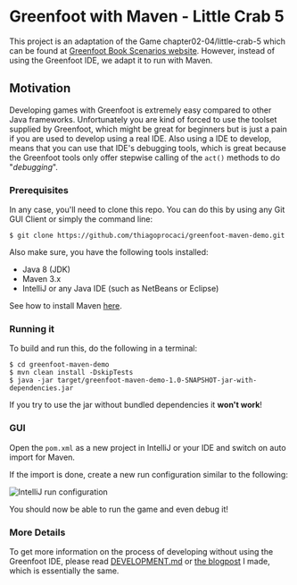 # Greenfoot with Maven - Little Crab 5

This project is an adaptation of the Game chapter02-04/little-crab-5 which can be found at [Greenfoot Book Scenarios website](https://www.greenfoot.org/book/material/book-scenarios.zip).
However, instead of using the Greenfoot IDE, we adapt it to run with Maven.

## Motivation

Developing games with Greenfoot is extremely easy compared to other Java frameworks. Unfortunately you are kind of 
forced to use the toolset supplied by Greenfoot, which might be great for beginners but is just a pain if you are 
used to develop using a real IDE. Also using a IDE to develop, means that you can use that IDE's debugging tools, which 
is great because the Greenfoot tools only offer stepwise calling of the `act()` methods to do "*debugging*". 


### Prerequisites

In any case, you'll need to clone this repo. You can do this by using any Git GUI Client or simply the command line:

```
$ git clone https://github.com/thiagoprocaci/greenfoot-maven-demo.git
``` 

Also make sure, you have the following tools installed:

- Java 8 (JDK)
- Maven 3.x
- IntelliJ or any Java IDE (such as NetBeans or Eclipse)

See how to install Maven [here](https://www.youtube.com/watch?v=rgSESP1V9c4).


### Running it

To build and run this, do the following in a terminal:

```
$ cd greenfoot-maven-demo
$ mvn clean install -DskipTests
$ java -jar target/greenfoot-maven-demo-1.0-SNAPSHOT-jar-with-dependencies.jar
```

If you try to use the jar without bundled dependencies it **won't work**!

### GUI

Open the `pom.xml` as a new project in IntelliJ or your IDE and switch on auto import for Maven.

If the import is done, create a new run configuration similar to the following:

![IntelliJ run configuration](runconfig.png)

You should now be able to run the game and even debug it!

### More Details

To get more information on the process of developing without using the Greenfoot IDE, please read 
[DEVELOPMENT.md](DEVELOPMENT.md) or [the blogpost](https://blog.lerk.io/making-games-with-greenfoot-without-greenfoot/) I made, which is essentially the same.
